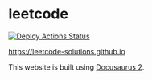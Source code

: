 # leetcode

[![Deploy Actions Status](https://github.com/leetcode-solutions/leetcode-solutions.github.io/workflows/deploy/badge.svg)](https://github.com/leetcode-solutions/leetcode-solutions.github.io/actions)

https://leetcode-solutions.github.io

This website is built using [Docusaurus 2](https://docusaurus.io/).